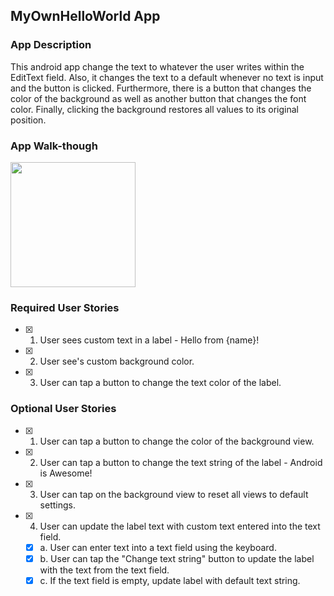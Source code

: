 ## MyOwnHelloWorld App

### App Description
This android app change the text to whatever the user writes within the EditText field. Also, it changes the text to a default whenever no text is input and the button is clicked. Furthermore, there is a button that changes the color of the background as well as another button that changes the font color. Finally, clicking the background restores all values to its original position.

### App Walk-though

<img src="http://g.recordit.co/ylW9rL3TFC.gif" width=200><br>

### Required User Stories
- [x] 1. User sees custom text in a label - Hello from {name}!
- [x] 2. User see's custom background color.
- [x] 3. User can tap a button to change the text color of the label.

### Optional User Stories
- [x] 1. User can tap a button to change the color of the background view.  
- [x] 2. User can tap a button to change the text string of the label - Android is Awesome!  
- [x] 3. User can tap on the background view to reset all views to default settings.  
- [x] 4. User can update the label text with custom text entered into the text field.  
   - [x] a. User can enter text into a text field using the keyboard.  
   - [x] b. User can tap the "Change text string" button to update the label with the text from the text field.  
   - [x] c. If the text field is empty, update label with default text string.  
